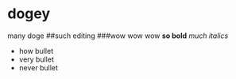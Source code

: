# dogey
many doge
##such editing
###wow wow wow
**so bold**
*much italics*
* how bullet
* very bullet
* never bullet
